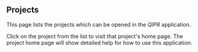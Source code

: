 Projects
--------
This page lists the projects which can be opened in the
<em>Q<span class='qi-x-smaller'>I</span>P<span class='qi-x-smaller'>R</span></em>
application.

Click on the project from the list to visit that project's home page.
The project home page will show detailed help for how to use this application.
